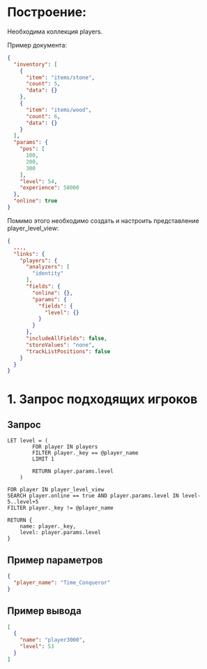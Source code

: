 # Построение: 
Необходима коллекция players.

Пример документа:
```json
{
  "inventory": [
    {
      "item": "items/stone",
      "count": 5,
      "data": {}
    },
    {
      "item": "items/wood",
      "count": 6,
      "data": {}
    }
  ],
  "params": {
    "pos": [
      100,
      200,
      300
    ],
    "level": 54,
    "experience": 58000
  },
  "online": true
}
```

Помимо этого необходимо создать и настроить представление player_level_view:
```json
{
  ...,
  "links": {
    "players": {
      "analyzers": [
        "identity"
      ],
      "fields": {
        "online": {},
        "params": {
          "fields": {
            "level": {}
          }
        }
      },
      "includeAllFields": false,
      "storeValues": "none",
      "trackListPositions": false
    }
  }
}
```

# 1. Запрос подходящих игроков
## Запрос
```aql
LET level = (
        FOR player IN players
        FILTER player._key == @player_name
        LIMIT 1

        RETURN player.params.level
    )

FOR player IN player_level_view
SEARCH player.online == true AND player.params.level IN level-5..level+5
FILTER player._key != @player_name

RETURN {
    name: player._key,
    level: player.params.level
}

```

## Пример параметров
```json
{
  "player_name": "Time_Conqueror"
}
```

## Пример вывода
```json
[
  {
    "name": "player3000",
    "level": 53
  }
]
```